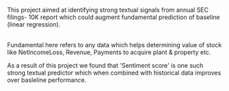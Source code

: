 This project aimed at identifying strong textual signals from annual SEC filings- 10K report which could augment fundamental prediction of baseline (linear regression). 

\
Fundamental here refers to any data which helps determining value of stock like NetIncomeLoss, Revenue, Payments to acquire plant & property etc.

As a result of this project we found that 'Sentiment score' is one such strong textual predictor which when combined with historical data improves over basleline performance.
